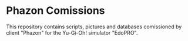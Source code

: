 # Phazon Comissions
This repository contains scripts, pictures and databases comissioned by client "Phazon" for the Yu-Gi-Oh! simulator "EdoPRO".
